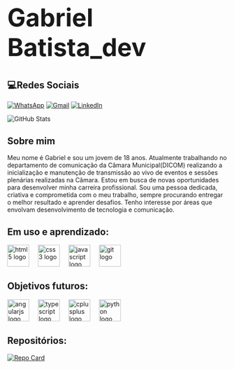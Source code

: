 <h1 style="font-size: 4em;">Gabriel Batista_dev</h1> 





## 💻Redes Sociais
[![WhatsApp](https://img.shields.io/badge/WhatsApp-25D366?style=for-the-badge&logo=whatsapp&logoColor=white)](https://w.app/rm0vCi) [![Gmail](https://img.shields.io/badge/Gmail-333333?style=for-the-badge&logo=gmail&logoColor=red)](mailto:gabrielbatistaa.dev@gmail.com) [![LinkedIn](https://img.shields.io/badge/LinkedIn-0077B5?style=for-the-badge&logo=linkedin&logoColor=white)](https://www.linkedin.com/in/gabriel-batista-9b23712b7/)	

![GitHub Stats](https://github-readme-stats.vercel.app/api?username=GabrielBat1staa&theme=transparent&bg_color=000&border_color=29df16&show_icons=true&icon_color=29df16&title_color=E94D5F&text_color=FFF)
## Sobre mim
Meu nome é Gabriel e sou um jovem de 18 anos. Atualmente trabalhando no departamento de comunicação da Câmara Municipal(DICOM) realizando a inicialização e manutenção de transmissão ao vivo de eventos e sessões plenárias realizadas na Câmara. Estou em busca de novas oportunidades para desenvolver minha carreira profissional. Sou uma pessoa dedicada, criativa e comprometida com o meu trabalho, sempre procurando entregar o melhor resultado e aprender desafios. Tenho interesse por áreas que envolvam desenvolvimento de tecnologia e comunicação.
## Em uso e aprendizado:
<div align="left">
  <img src="https://cdn.jsdelivr.net/gh/devicons/devicon/icons/html5/html5-original.svg" height="50" alt="html5 logo"  />
  <img width="12" />
  <img src="https://cdn.jsdelivr.net/gh/devicons/devicon/icons/css3/css3-original.svg" height="50" alt="css3 logo"  />
  <img width="12" />
  <img src="https://cdn.jsdelivr.net/gh/devicons/devicon/icons/javascript/javascript-original.svg" height="50" alt="javascript logo"  />
  <img width="12" />
  <img src="https://cdn.jsdelivr.net/gh/devicons/devicon/icons/git/git-original.svg" height="50" alt="git logo"  />
  <img width="12" />
</div>

## Objetivos futuros:
<div align="left">
  <img src="https://cdn.jsdelivr.net/gh/devicons/devicon/icons/angularjs/angularjs-original.svg" height="50" alt="angularjs logo"  />
  <img width="12" />
  <img src="https://cdn.jsdelivr.net/gh/devicons/devicon/icons/typescript/typescript-original.svg" height="50" alt="typescript logo"  />
  <img width="12" />
  <img src="https://cdn.jsdelivr.net/gh/devicons/devicon/icons/cplusplus/cplusplus-original.svg" height="50" alt="cplusplus logo"  />
  <img width="12" />
  <img src="https://cdn.jsdelivr.net/gh/devicons/devicon/icons/python/python-original.svg" height="50" alt="python logo"  />
</div>

## Repositórios:

[![Repo Card](https://github-readme-stats.vercel.app/api/pin/?username=GabrielBat1staa&repo=dio-lab-open-source&bg_color=000&border_color=30A3DC&show_icons=true&icon_color=30A3DC&title_color=E94D5F&text_color=FFF)](https://github.com/GabrielBat1staa/dio-lab-open-source)



